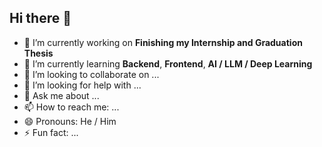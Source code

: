 ## Hi there 👋

- 🔭 I’m currently working on **Finishing my Internship and Graduation Thesis**
- 🌱 I’m currently learning **Backend**, **Frontend**, **AI / LLM / Deep Learning**
- 👯 I’m looking to collaborate on ...
- 🤔 I’m looking for help with ...
- 💬 Ask me about ...
- 📫 How to reach me: ...
- 😄 Pronouns: He / Him
- ⚡ Fun fact: ...

